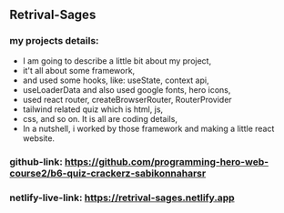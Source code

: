 <!-- my project name -->

## Retrival-Sages

<!-- main purpose of the projects -->

### my projects details:

- I am going to describe a little bit about my project,
- it't all about some framework,
- and used some hooks, like: useState, context api,
- useLoaderData and also used google fonts, hero icons,
- used react router, createBrowserRouter, RouterProvider
- tailwind related quiz which is html, js,
- css, and so on. It is all are coding details,
- In a nutshell, i worked by those framework and making a little react website.

<!-- my projects github-link -->

### github-link: https://github.com/programming-hero-web-course2/b6-quiz-crackerz-sabikonnaharsr

<!-- my projects live-link -->

### netlify-live-link: https://retrival-sages.netlify.app
